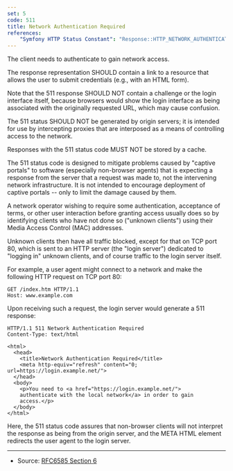 ```yaml
---
set: 5
code: 511
title: Network Authentication Required
references:
    "Symfony HTTP Status Constant": "Response::HTTP_NETWORK_AUTHENTICATION_REQUIRED"
---
```


The client needs to authenticate to gain network access.

The response representation SHOULD contain a link to a resource that allows the
user to submit credentials (e.g., with an HTML form).

Note that the 511 response SHOULD NOT contain a challenge or the login interface
itself, because browsers would show the login interface as being associated with
the originally requested URL, which may cause confusion.

The 511 status SHOULD NOT be generated by origin servers; it is intended for use
by intercepting proxies that are interposed as a means of controlling access to
the network.

Responses with the 511 status code MUST NOT be stored by a cache.

The 511 status code is designed to mitigate problems caused by "captive portals"
to software (especially non-browser agents) that is expecting a response from
the server that a request was made to, not the intervening network infrastructure.
It is not intended to encourage deployment of captive portals -- only to limit
the damage caused by them.

A network operator wishing to require some authentication, acceptance of terms,
or other user interaction before granting access usually does so by identifying
clients who have not done so ("unknown clients") using their Media Access
Control (MAC) addresses.

Unknown clients then have all traffic blocked, except for that on TCP port 80,
which is sent to an HTTP server (the "login server") dedicated to "logging in"
unknown clients, and of course traffic to the login server itself.

For example, a user agent might connect to a network and make the following HTTP
request on TCP port 80:

```
GET /index.htm HTTP/1.1
Host: www.example.com
```

Upon receiving such a request, the login server would generate a 511 response:

```
HTTP/1.1 511 Network Authentication Required
Content-Type: text/html

<html>
  <head>
    <title>Network Authentication Required</title>
    <meta http-equiv="refresh" content="0; url=https://login.example.net/">
  </head>
  <body>
    <p>You need to <a href="https://login.example.net/">
    authenticate with the local network</a> in order to gain
    access.</p>
  </body>
</html>
```

Here, the 511 status code assures that non-browser clients will not interpret
the response as being from the origin server, and the META HTML element
redirects the user agent to the login server.

---

* Source: [RFC6585 Section 6][1]

[1]: <http://tools.ietf.org/html/rfc6585#section-6>
